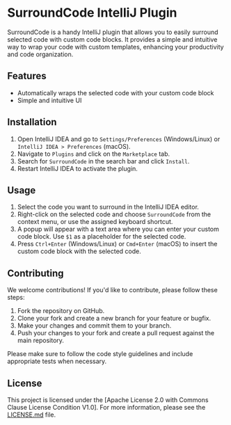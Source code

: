 # SurroundCode IntelliJ Plugin

SurroundCode is a handy IntelliJ plugin that allows you to easily surround selected code with custom code blocks. It
provides a simple and intuitive way to wrap your code with custom templates, enhancing your productivity and code
organization.

## Features

- Automatically wraps the selected code with your custom code block
- Simple and intuitive UI

## Installation

1. Open IntelliJ IDEA and go to `Settings/Preferences` (Windows/Linux) or `IntelliJ IDEA > Preferences` (macOS).
2. Navigate to `Plugins` and click on the `Marketplace` tab.
3. Search for `SurroundCode` in the search bar and click `Install`.
4. Restart IntelliJ IDEA to activate the plugin.

## Usage

1. Select the code you want to surround in the IntelliJ IDEA editor.
2. Right-click on the selected code and choose `SurroundCode` from the context menu, or use the assigned keyboard
   shortcut.
3. A popup will appear with a text area where you can enter your custom code block. Use `$1` as a placeholder for the
   selected code.
4. Press `Ctrl+Enter` (Windows/Linux) or `Cmd+Enter` (macOS) to insert the custom code block with the selected code.

## Contributing

We welcome contributions! If you'd like to contribute, please follow these steps:

1. Fork the repository on GitHub.
2. Clone your fork and create a new branch for your feature or bugfix.
3. Make your changes and commit them to your branch.
4. Push your changes to your fork and create a pull request against the main repository.

Please make sure to follow the code style guidelines and include appropriate tests when necessary.

## License

This project is licensed under the [Apache License 2.0 with Commons Clause License Condition V1.0]. For more
information, please see
the [LICENSE.md](LICENSE.md) file.
